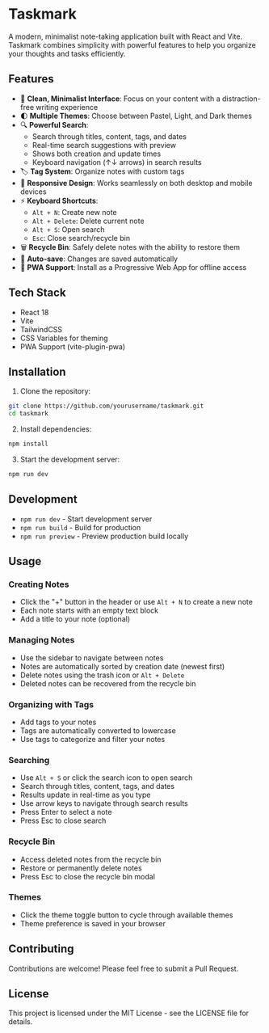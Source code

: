 # Taskmark

A modern, minimalist note-taking application built with React and Vite. Taskmark combines simplicity with powerful features to help you organize your thoughts and tasks efficiently.

## Features

- 📝 **Clean, Minimalist Interface**: Focus on your content with a distraction-free writing experience
- 🌓 **Multiple Themes**: Choose between Pastel, Light, and Dark themes
- 🔍 **Powerful Search**:
  - Search through titles, content, tags, and dates
  - Real-time search suggestions with preview
  - Shows both creation and update times
  - Keyboard navigation (↑↓ arrows) in search results
- 🏷️ **Tag System**: Organize notes with custom tags
- 📱 **Responsive Design**: Works seamlessly on both desktop and mobile devices
- ⚡ **Keyboard Shortcuts**:
  - `Alt + N`: Create new note
  - `Alt + Delete`: Delete current note
  - `Alt + S`: Open search
  - `Esc`: Close search/recycle bin
- 🗑️ **Recycle Bin**: Safely delete notes with the ability to restore them
- 🔄 **Auto-save**: Changes are saved automatically
- 📱 **PWA Support**: Install as a Progressive Web App for offline access

## Tech Stack

- React 18
- Vite
- TailwindCSS
- CSS Variables for theming
- PWA Support (vite-plugin-pwa)

## Installation

1. Clone the repository:
```bash
git clone https://github.com/yourusername/taskmark.git
cd taskmark
```

2. Install dependencies:
```bash
npm install
```

3. Start the development server:
```bash
npm run dev
```

## Development

- `npm run dev` - Start development server
- `npm run build` - Build for production
- `npm run preview` - Preview production build locally

## Usage

### Creating Notes
- Click the "+" button in the header or use `Alt + N` to create a new note
- Each note starts with an empty text block
- Add a title to your note (optional)

### Managing Notes
- Use the sidebar to navigate between notes
- Notes are automatically sorted by creation date (newest first)
- Delete notes using the trash icon or `Alt + Delete`
- Deleted notes can be recovered from the recycle bin

### Organizing with Tags
- Add tags to your notes
- Tags are automatically converted to lowercase
- Use tags to categorize and filter your notes

### Searching
- Use `Alt + S` or click the search icon to open search
- Search through titles, content, tags, and dates
- Results update in real-time as you type
- Use arrow keys to navigate through search results
- Press Enter to select a note
- Press Esc to close search

### Recycle Bin
- Access deleted notes from the recycle bin
- Restore or permanently delete notes
- Press Esc to close the recycle bin modal

### Themes
- Click the theme toggle button to cycle through available themes
- Theme preference is saved in your browser

## Contributing

Contributions are welcome! Please feel free to submit a Pull Request.

## License

This project is licensed under the MIT License - see the LICENSE file for details.
